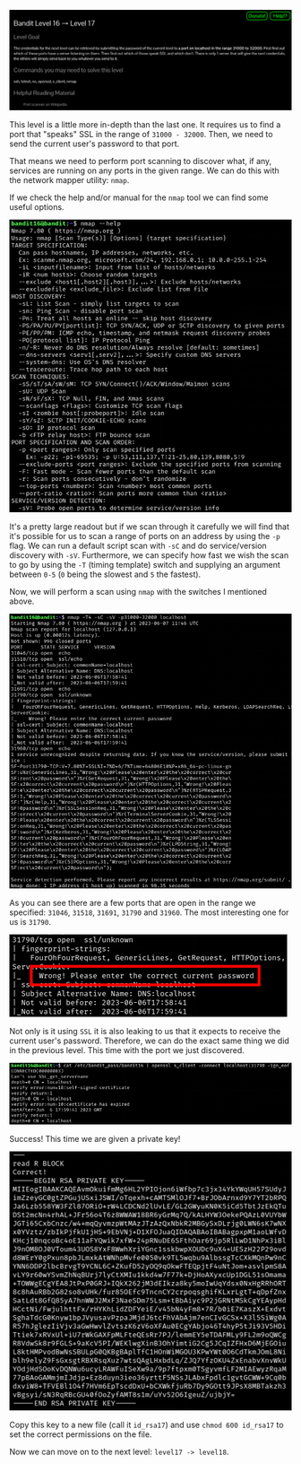 ![bandit16_01.png](https://raw.githubusercontent.com/ToasterMouse/WriteupsAndCTFs/main/overthewire/bandit/images/bandit16_01.png)

This level is a little more in-depth than the last one. It requires us to find a port that "speaks" SSL in the range of `31000 - 32000`. Then, we need to send the current user's password to that port.

That means we need to perform port scanning to discover what, if any, services are running on any ports in the given range. We can do this with the network mapper utility: `nmap`.

If we check the help and/or manual for the `nmap` tool we can find some useful options.

![bandit16_02.png](https://raw.githubusercontent.com/ToasterMouse/WriteupsAndCTFs/main/overthewire/bandit/images/bandit16_02.png)

It's a pretty large readout but if we scan through it carefully we will find that it's possible for us to scan a range of ports on an address by using the `-p` flag. We can run a default script scan with `-sC` and do service/version discovery with `-sV`. Furthermore, we can specify how fast we wish the scan to go by using the `-T` (timing template) switch and supplying an argument between `0-5` (`0` being the slowest and `5` the fastest).

Now, we will perform a scan using `nmap` with the switches I mentioned above.

![bandit16_03.png](https://raw.githubusercontent.com/ToasterMouse/WriteupsAndCTFs/main/overthewire/bandit/images/bandit16_03.png)

As you can see there are a few ports that are open in the range we specified: `31046`, `31518`, `31691`, `31790` and `31960`. The most interesting one for us is `31790`.

![bandit16_04.png](https://raw.githubusercontent.com/ToasterMouse/WriteupsAndCTFs/main/overthewire/bandit/images/bandit16_04.png)

Not only is it using `SSL` it is also leaking to us that it expects to receive the current user's password. Therefore, we can do the exact same thing we did in the previous level. This time with the port we just discovered.

![bandit16_05.png](https://raw.githubusercontent.com/ToasterMouse/WriteupsAndCTFs/main/overthewire/bandit/images/bandit16_05.png)

Success! This time we are given a private key!

![bandit16_06.png](https://raw.githubusercontent.com/ToasterMouse/WriteupsAndCTFs/main/overthewire/bandit/images/bandit16_06.png)

Copy this key to a new file (call it `id_rsa17`) and use `chmod 600 id_rsa17` to set the correct permissions on the file.

Now we can move on to the next level: `level17 -> level18`.
